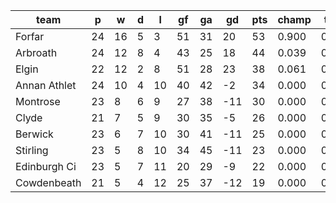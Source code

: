 |     team     | p  | w  | d | l  | gf | ga | gd  | pts | champ | top2  | top3  | top4  |  5-7  | bot4  | bot3  | bot2  |
|--------------|----|----|---|----|----|----|-----|-----|-------|-------|-------|-------|-------|-------|-------|-------|
| Forfar       | 24 | 16 | 5 |  3 | 51 | 31 |  20 |  53 | 0.900 | 0.987 | 1.000 | 1.000 | 0.000 | 0.000 | 0.000 | 0.000|
| Arbroath     | 24 | 12 | 8 |  4 | 43 | 25 |  18 |  44 | 0.039 | 0.435 | 0.934 | 0.992 | 0.008 | 0.000 | 0.000 | 0.000|
| Elgin        | 22 | 12 | 2 |  8 | 51 | 28 |  23 |  38 | 0.061 | 0.562 | 0.936 | 0.989 | 0.011 | 0.000 | 0.000 | 0.000|
| Annan Athlet | 24 | 10 | 4 | 10 | 40 | 42 |  -2 |  34 | 0.000 | 0.010 | 0.079 | 0.549 | 0.428 | 0.069 | 0.024 | 0.006|
| Montrose     | 23 |  8 | 6 |  9 | 27 | 38 | -11 |  30 | 0.000 | 0.000 | 0.008 | 0.096 | 0.655 | 0.458 | 0.249 | 0.112|
| Clyde        | 21 |  7 | 5 |  9 | 30 | 35 |  -5 |  26 | 0.000 | 0.006 | 0.043 | 0.313 | 0.588 | 0.198 | 0.099 | 0.041|
| Berwick      | 23 |  6 | 7 | 10 | 30 | 41 | -11 |  25 | 0.000 | 0.000 | 0.001 | 0.030 | 0.470 | 0.712 | 0.501 | 0.293|
| Stirling     | 23 |  5 | 8 | 10 | 34 | 45 | -11 |  23 | 0.000 | 0.000 | 0.000 | 0.013 | 0.338 | 0.818 | 0.649 | 0.443|
| Edinburgh Ci | 23 |  5 | 7 | 11 | 20 | 29 |  -9 |  22 | 0.000 | 0.000 | 0.000 | 0.008 | 0.251 | 0.876 | 0.742 | 0.550|
| Cowdenbeath  | 21 |  5 | 4 | 12 | 25 | 37 | -12 |  19 | 0.000 | 0.000 | 0.000 | 0.012 | 0.252 | 0.868 | 0.737 | 0.555|
